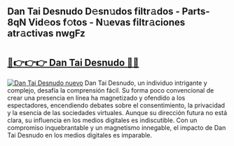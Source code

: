 ## Dan Tai Desnudo D𝚎sn𝚞dos filtr𝚊dos - Parts-8qN Vid𝚎os f𝚘tos - N𝚞evas filtr𝚊ciones atr𝚊ctivas nwgFz

# <h2><a href="http://mb1kog.tromn.icu/?c=Dan+Tai+Desnudo">🔗👉👉👉 Dan Tai Desnudo 🔗🔗</a></h2>

[![Dan Tai Desnudo nuevo](https://i.imgur.com/pEAQMta.gif)](http://mb1kog.tromn.icu/?c=Dan+Tai+Desnudo)
Dan Tai Desnudo, un individuo intrigante y complejo, desafía la comprensión fácil. Su forma poco convencional de crear una presencia en línea ha magnetizado y ofendido a los espectadores, encendiendo debates sobre el consentimiento, la privacidad y la esencia de las sociedades virtuales. Aunque su dirección futura no está clara, su influencia en los medios digitales es indiscutible. Con un compromiso inquebrantable y un magnetismo innegable, el impacto de Dan Tai Desnudo en los medios digitales es imparable.
